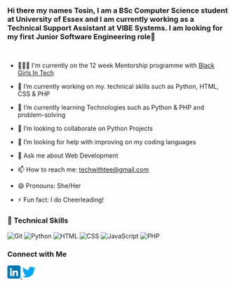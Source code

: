 ### Hi there my names Tosin, I am a BSc Computer Science student at University of Essex and I am currently working as a Technical Support Assistant at VIBE Systems. I am looking for my first Junior Software Engineering role👋

<br>

- 👩🏿‍💻 I'm currently on the 12 week Mentorship programme with [Black Girls In Tech](https://www.blackgirlsintech.org/)

- 🔭 I’m currently working on my. technical skills such as Python, HTML, CSS & PHP
- 🌱 I’m currently learning Technologies such as Python & PHP and problem-solving
- 👯 I’m looking to collaborate on Python Projects
- 🤔 I’m looking for help with improving on my coding languages
- 💬 Ask me about Web Development
- 📫 How to reach me: techwithtee@gmail.com
- 😄 Pronouns: She/Her
- ⚡ Fun fact: I do Cheerleading!

### 👾 Technical Skills
![Git](https://img.shields.io/badge/git-%23F05033.svg?style=for-the-badge&logo=git&logoColor=white) ![Python](https://img.shields.io/badge/python-3670A0?style=for-the-badge&logo=python&logoColor=ffdd54) ![HTML](https://img.shields.io/badge/HTML5-E34F26?style=for-the-badge&logo=html5&logoColor=white) ![CSS](https://img.shields.io/badge/CSS3-1572B6?style=for-the-badge&logo=css3&logoColor=white) ![JavaScript](https://img.shields.io/badge/JavaScript-F7DF1E?style=for-the-badge&logo=javascript&logoColor=black) ![PHP](https://img.shields.io/badge/PHP-777BB4?style=for-the-badge&logo=php&logoColor=white)

### Connect with Me

<a href="https://www.linkedin.com/in/tosin-oluwole-044887150/">
<img src="images/linkedin.png" alt="alternate text"
width="30px" height="height">
</a> 

<a href="https://twitter.com/techwithtee">
<img src="images/twitter.png" alt="alternate text"
width="30px" height="height">
</a> 